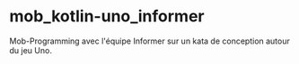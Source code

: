 # mob_kotlin-uno_informer
Mob-Programming avec l'équipe Informer sur un kata de conception autour du jeu Uno.
